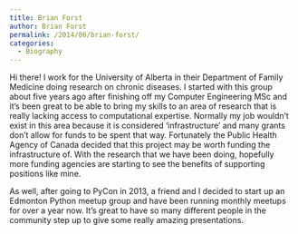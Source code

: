 ```yaml
---
title: Brian Forst
author: Brian Forst
permalink: /2014/06/brian-forst/
categories:
  - Biography
---
```

Hi there! I work for the University of Alberta in their Department of Family Medicine doing research on chronic diseases. I started with this group about five years ago after finishing off my Computer Engineering MSc and it&#8217;s been great to be able to bring my skills to an area of research that is really lacking access to computational expertise. Normally my job wouldn&#8217;t exist in this area because it is considered &#8216;infrastructure&#8217; and many grants don&#8217;t allow for funds to be spent that way. Fortunately the Public Health Agency of Canada decided that this project may be worth funding the infrastructure of. With the research that we have been doing, hopefully more funding agencies are starting to see the benefits of supporting positions like mine.

As well, after going to PyCon in 2013, a friend and I decided to start up an Edmonton Python meetup group and have been running monthly meetups for over a year now. It&#8217;s great to have so many different people in the community step up to give some really amazing presentations.

